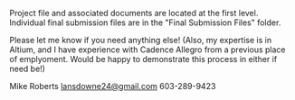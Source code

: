 Project file and associated documents are located at the first level.  Individual final submission files are in the "Final Submission Files" folder.

Please let me know if you need anything else!  (Also, my expertise is in Altium, and I have experience with Cadence Allegro from a previous place of emplyoment.  Would be happy to demonstrate this process in either if need be!)

Mike Roberts
lansdowne24@gmail.com
603-289-9423
